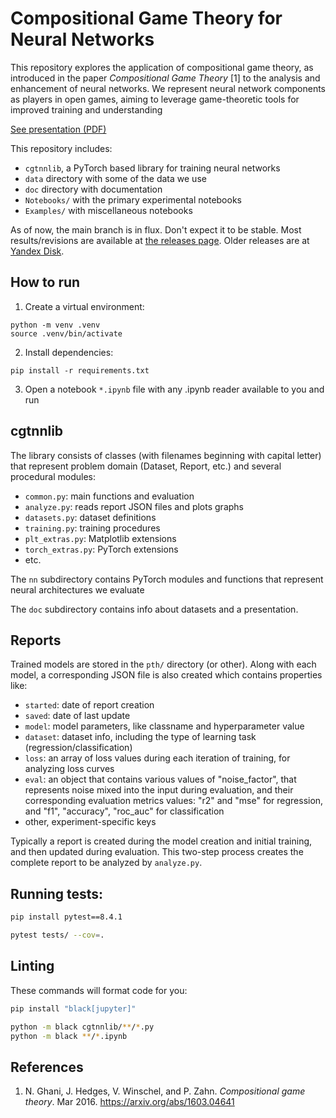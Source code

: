 # Compositional Game Theory for Neural Networks

This repository explores the application of compositional game
theory, as introduced in the paper *Compositional Game Theory* [1] to
the analysis and enhancement of neural networks. We represent neural
network components as players in open games, aiming to leverage
game-theoretic tools for improved training and understanding

[See presentation (PDF)](doc/Presentation.pdf)

This repository includes:

- `cgtnnlib`, a PyTorch based library for training neural networks
- `data` directory with some of the data we use
- `doc` directory with documentation
- `Notebooks/` with the primary experimental notebooks
- `Examples/` with miscellaneous notebooks

As of now, the main branch is in flux. Don't expect it to be stable.
Most results/revisions are available at
[the releases page](https://github.com/LISA-ITMO/CGT4NN/releases).
Older releases are at
[Yandex Disk](https://disk.yandex.ru/d/aZozDpBlzh_z1A).

## How to run

1. Create a virtual environment:

```shell
python -m venv .venv
source .venv/bin/activate
```

2. Install dependencies:
```shell
pip install -r requirements.txt
```
3. Open a notebook `*.ipynb` file with any .ipynb reader available to you
   and run

## cgtnnlib

The library consists of classes (with filenames beginning with capital letter)
that represent problem domain (Dataset, Report, etc.) and several procedural
modules:

- `common.py`: main functions and evaluation
- `analyze.py`: reads report JSON files and plots graphs
- `datasets.py`: dataset definitions
- `training.py`: training procedures
- `plt_extras.py`: Matplotlib extensions
- `torch_extras.py`: PyTorch extensions
- etc.

The `nn` subdirectory contains PyTorch modules and functions that represent
neural architectures we evaluate

The `doc` subdirectory contains info about datasets and a presentation.

## Reports

Trained models are stored in the `pth/` directory (or other). Along with each
model, a corresponding JSON file is also created which contains
properties like:

- `started`: date of report creation
- `saved`: date of last update
- `model`: model parameters, like classname and hyperparameter value
- `dataset`: dataset info, including the type of learning task
  (regression/classification)
- `loss`: an array of loss values during each iteration of training,
  for analyzing loss curves
- `eval`: an object that contains various values of "noise_factor",
  that represents noise mixed into the input during evaluation, and
  their corresponding evaluation metrics values: "r2" and "mse" for
  regression, and "f1", "accuracy", "roc_auc" for classification
- other, experiment-specific keys

Typically a report is created during the model creation and initial
training, and then updated during evaluation. This two-step process
creates the complete report to be analyzed by `analyze.py`.

## Running tests:

```bash
pip install pytest==8.4.1

pytest tests/ --cov=.
```

## Linting

These commands will format code for you:

```bash
pip install "black[jupyter]"

python -m black cgtnnlib/**/*.py
python -m black **/*.ipynb
```

## References

1. N. Ghani, J. Hedges, V. Winschel, and P. Zahn. *Compositional game theory*.
   Mar 2016. https://arxiv.org/abs/1603.04641
